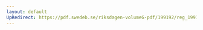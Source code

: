 ```yaml
---
layout: default
UpRedirect: https://pdf.swedeb.se/riksdagen-volumeG-pdf/199192/reg_199192/reg_199192_0610.pdf
---
```

